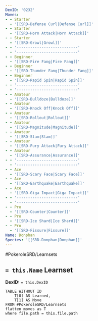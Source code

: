 ```yaml
---
DexID: '0232'
Moves:
- - Starter
  - '[[SRD-Defense Curl|Defense Curl]]'
- - Starter
  - '[[SRD-Horn Attack|Horn Attack]]'
- - Starter
  - '[[SRD-Growl|Growl]]'
- - '---------------------------'
  - '---------------------------'
- - Beginner
  - '[[SRD-Fire Fang|Fire Fang]]'
- - Beginner
  - '[[SRD-Thunder Fang|Thunder Fang]]'
- - Beginner
  - '[[SRD-Rapid Spin|Rapid Spin]]'
- - '---------------------------'
  - '---------------------------'
- - Amateur
  - '[[SRD-Bulldoze|Bulldoze]]'
- - Amateur
  - '[[SRD-Knock Off|Knock Off]]'
- - Amateur
  - '[[SRD-Rollout|Rollout]]'
- - Amateur
  - '[[SRD-Magnitude|Magnitude]]'
- - Amateur
  - '[[SRD-Slam|Slam]]'
- - Amateur
  - '[[SRD-Fury Attack|Fury Attack]]'
- - Amateur
  - '[[SRD-Assurance|Assurance]]'
- - '---------------------------'
  - '---------------------------'
- - Ace
  - '[[SRD-Scary Face|Scary Face]]'
- - Ace
  - '[[SRD-Earthquake|Earthquake]]'
- - Ace
  - '[[SRD-Giga Impact|Giga Impact]]'
- - '---------------------------'
  - '---------------------------'
- - Pro
  - '[[SRD-Counter|Counter]]'
- - Pro
  - '[[SRD-Ice Shard|Ice Shard]]'
- - Pro
  - '[[SRD-Fissure|Fissure]]'
Name: Donphan
Species: '[[SRD-Donphan|Donphan]]'
---
```


#PokeroleSRD/Learnsets

## `= this.Name` Learnset

**DexID:** `= this.DexID`

```dataview
TABLE WITHOUT ID
    T[0] AS Learned,
    T[1] AS Move
FROM #PokeroleSRD/Learnsets
flatten moves as T
where file.path = this.file.path
```
